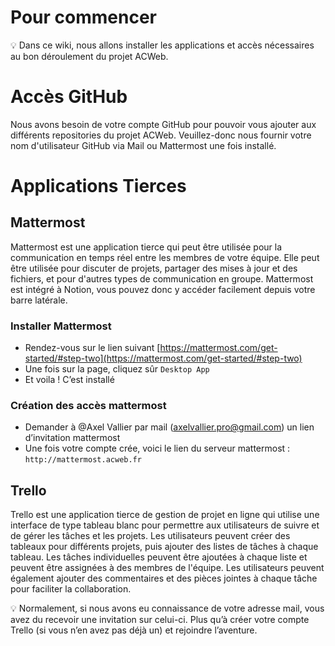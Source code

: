 # Pour commencer

<aside>
💡 Dans ce wiki, nous allons installer les applications et accès nécessaires au bon déroulement du projet ACWeb.

</aside>

# Accès GitHub

Nous avons besoin de votre compte GitHub pour pouvoir vous ajouter aux différents repositories du projet ACWeb. Veuillez-donc nous fournir votre nom d'utilisateur GitHub via Mail ou Mattermost une fois installé.

# Applications Tierces

## Mattermost

Mattermost est une application tierce qui peut être utilisée pour la communication en temps réel entre les membres de votre équipe. Elle peut être utilisée pour discuter de projets, partager des mises à jour et des fichiers, et pour d'autres types de communication en groupe. Mattermost est intégré à Notion, vous pouvez donc y accéder facilement depuis votre barre latérale.

### Installer Mattermost

- Rendez-vous sur le lien suivant [https://mattermost.com/get-started/#step-two](https://mattermost.com/get-started/#step-two)
- Une fois sur la page, cliquez sûr `Desktop App`
- Et voila ! C’est installé

### Création des accès mattermost

- Demander à @Axel Vallier par mail (axelvallier.pro@gmail.com) un lien d’invitation mattermost
- Une fois votre compte crée, voici le lien du serveur mattermost : `http://mattermost.acweb.fr`

## Trello

Trello est une application tierce de gestion de projet en ligne qui utilise une interface de type tableau blanc pour permettre aux utilisateurs de suivre et de gérer les tâches et les projets. Les utilisateurs peuvent créer des tableaux pour différents projets, puis ajouter des listes de tâches à chaque tableau. Les tâches individuelles peuvent être ajoutées à chaque liste et peuvent être assignées à des membres de l'équipe. Les utilisateurs peuvent également ajouter des commentaires et des pièces jointes à chaque tâche pour faciliter la collaboration.

<aside>
💡 Normalement, si nous avons eu connaissance de votre adresse mail, vous avez du recevoir une invitation sur celui-ci. Plus qu’à créer votre compte Trello (si vous n’en avez pas déjà un) et rejoindre l’aventure.

</aside>
